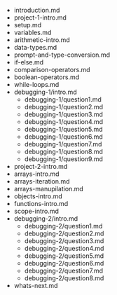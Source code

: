 - introduction.md
- project-1-intro.md
- setup.md
- variables.md
- arithmetic-intro.md
- data-types.md
- prompt-and-type-conversion.md
- if-else.md
- comparison-operators.md
- boolean-operators.md
- while-loops.md
- debugging-1/intro.md
    - debugging-1/question1.md
    - debugging-1/question2.md
    - debugging-1/question3.md
    - debugging-1/question4.md
    - debugging-1/question5.md
    - debugging-1/question6.md
    - debugging-1/question7.md
    - debugging-1/question8.md
    - debugging-1/question9.md
- project-2-intro.md
- arrays-intro.md
- arrays-iteration.md
- arrays-manupilation.md
- objects-intro.md
- functions-intro.md
- scope-intro.md
- debugging-2/intro.md
    - debugging-2/question1.md
    - debugging-2/question2.md
    - debugging-2/question3.md
    - debugging-2/question4.md
    - debugging-2/question5.md
    - debugging-2/question6.md
    - debugging-2/question7.md
    - debugging-2/question8.md
- whats-next.md
